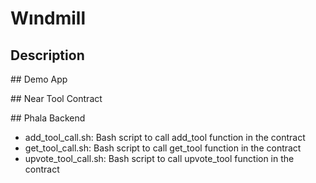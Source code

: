 # Wındmill

## Description



## Demo App

## Near Tool Contract

## Phala Backend 

* add_tool_call.sh: Bash script to call add_tool function in the contract
* get_tool_call.sh: Bash script to call get_tool function in the contract
* upvote_tool_call.sh: Bash script to call upvote_tool function in the contract